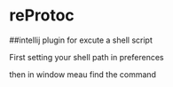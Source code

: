 # reProtoc

##intellij plugin for excute a shell script

First setting your shell path in preferences

then in window meau find the command

